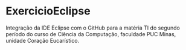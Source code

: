 # ExercicioEclipse
Integração da IDE Eclipse com o GitHub para a matéria TI do segundo período do curso de Ciência da Computação, faculdade PUC Minas, unidade Coração Eucarístico.
